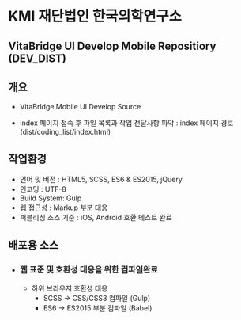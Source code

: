 # KMI 재단법인 한국의학연구소

## VitaBridge UI Develop Mobile Repositiory (DEV_DIST)

## 개요

- VitaBridge Mobile UI Develop Source

- index 페이지 접속 후 파일 목록과 작업 전달사항 파악 : index 페이지 경로(dist/coding_list/index.html)

## 작업환경

- 언어 및 버전 : HTML5, SCSS, ES6 & ES2015, jQuery
- 인코딩 : UTF-8
- Build System: Gulp
- 웹 접근성 : Markup 부분 대응
- 퍼블리싱 소스 기준 : iOS, Android 호환 테스트 완료

## 배포용 소스

- ### 웹 표준 및 호환성 대응을 위한 컴파일완료
  - 하위 브라우저 호환성 대응
    - SCSS → CSS/CSS3 컴파일 (Gulp)
    - ES6 → ES2015 부분 컴파일 (Babel)
